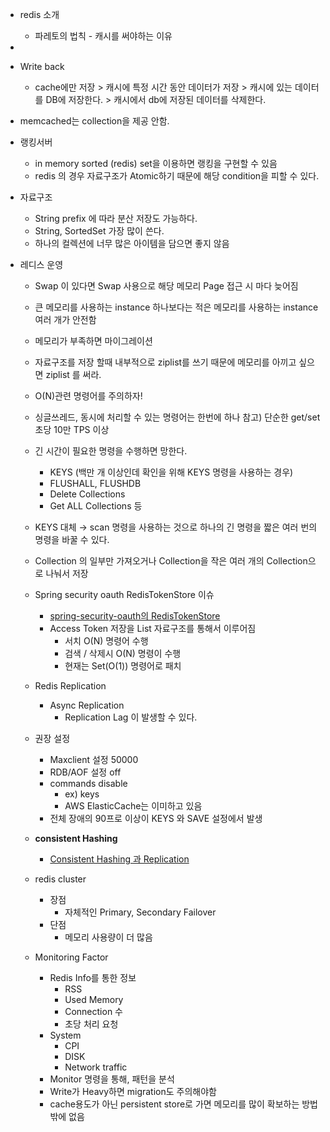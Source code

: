 - redis 소개
    - 파레토의 법칙 - 캐시를 써야하는 이유

-
- Write back
    - cache에만 저장 > 캐시에 특정 시간 동안 데이터가 저장 > 캐시에 있는 데이터를 DB에 저장한다. > 캐시에서 db에 저장된 데이터를 삭제한다.

- memcached는 collection을 제공 안함.
- 랭킹서버
    - in memory sorted (redis) set을 이용하면 랭킹을 구현할 수 있음
    - redis 의 경우 자료구조가 Atomic하기 때문에 해당 condition을 피할 수 있다.

- 자료구조
    - String prefix 에 따라 분산 저장도 가능하다.
    - String, SortedSet 가장 많이 쓴다.
    - 하나의 컬렉션에 너무 많은 아이템을 담으면 좋지 않음

- 레디스 운영
    - Swap 이 있다면 Swap 사용으로 해당 메모리 Page 접근 시 마다 늦어짐
    - 큰 메모리를 사용하는 instance 하나보다는 적은 메모리를 사용하는 instance 여러 개가 안전함
    - 메모리가 부족하면 마이그레이션
    - 자료구조를 저장 할때 내부적으로 ziplist를 쓰기 때문에 메모리를 아끼고 싶으면 ziplist 를 써라.
    - O(N)관련 명령어를 주의하자!
    - 싱글쓰레드, 동시에 처리할 수 있는 명령어는 한번에 하나 참고) 단순한 get/set 초당 10만 TPS  이상
    - 긴 시간이 필요한 명령을 수행하면 망한다.
        - KEYS (백만 개 이상인데 확인을 위해 KEYS 명령을 사용하는 경우)
        - FLUSHALL, FLUSHDB
        - Delete Collections
        - Get ALL Collections 등
    - KEYS 대체 → scan 명령을 사용하는 것으로 하나의 긴 명령을 짧은 여러 번의 명령을 바꿀 수 있다.
    - Collection 의 일부만 가져오거나 Collection을 작은 여러 개의 Collection으로 나눠서 저장
    - Spring security oauth RedisTokenStore 이슈
        - [spring-security-oauth의 RedisTokenStore]([https://charsyam.wordpress.com/2018/05/11/입-개발-spring-security-oauth의-redistokenstore의-사용은-서비스에-적합하지-않/](https://charsyam.wordpress.com/2018/05/11/%EC%9E%85-%EA%B0%9C%EB%B0%9C-spring-security-oauth%EC%9D%98-redistokenstore%EC%9D%98-%EC%82%AC%EC%9A%A9%EC%9D%80-%EC%84%9C%EB%B9%84%EC%8A%A4%EC%97%90-%EC%A0%81%ED%95%A9%ED%95%98%EC%A7%80-%EC%95%8A/))
        - Access Token 저장을 List 자료구조를 통해서 이루어짐
            - 서치 O(N) 명령어 수행
            - 검색 / 삭제시 O(N) 명령이 수행
            - 현재는 Set(O(1)) 명령어로 패치
    - Redis Replication
        - Async Replication
            - Replication Lag 이 발생할 수 있다.

    - 권장 설정
        - Maxclient 설정 50000
        - RDB/AOF 설정  off
        - commands disable
            - ex) keys
            - AWS ElasticCache는 이미하고 있음
        - 전체 장애의 90프로 이상이 KEYS 와 SAVE 설정에서 발생

    - **consistent Hashing**
        - [Consistent Hashing 과 Replication]([https://charsyam.wordpress.com/2016/10/02/입-개발-consistent-hashing-에-대한-기초/](https://charsyam.wordpress.com/2016/10/02/%EC%9E%85-%EA%B0%9C%EB%B0%9C-consistent-hashing-%EC%97%90-%EB%8C%80%ED%95%9C-%EA%B8%B0%EC%B4%88/))
    - redis cluster
        - 장점
            - 자체적인 Primary, Secondary Failover
        - 단점
            - 메모리 사용량이 더 많음

    - Monitoring Factor
        - Redis Info를 통한 정보
            - RSS
            - Used Memory
            - Connection  수
            - 초당 처리 요청
        - System
            - CPI
            - DISK
            - Network traffic
        - Monitor 명령을 통해, 패턴을 분석
        - Write가 Heavy하면 migration도 주의해야함
        - cache용도가 아닌 persistent store로 가면 메모리를 많이 확보하는 방법 밖에 없음